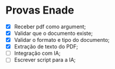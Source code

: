 # Provas Enade
- [x] Receber pdf como argument;
- [x] Validar que o documento existe;
- [x] Validar o formato e tipo do documento;
- [x] Extração de texto do PDF;
- [ ] Integração com IA;
- [ ] Escrever script para a IA;
